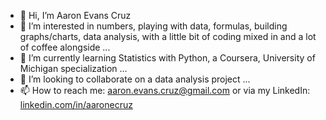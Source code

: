 - 👋 Hi, I’m Aaron Evans Cruz
- 👀 I’m interested in numbers, playing with data, formulas, building graphs/charts, data analysis, with a little bit of coding mixed in and a lot of coffee alongside ...
- 🌱 I’m currently learning Statistics with Python, a Coursera, University of Michigan specialization ...
- 💞️ I’m looking to collaborate on a data analysis project ...
- 📫 How to reach me: aaron.evans.cruz@gmail.com or via my LinkedIn: [linkedin.com/in/aaronecruz](url)
<!---
aaron-evans-cruz/aaron-evans-cruz is a ✨ special ✨ repository because its `README.md` (this file) appears on your GitHub profile.
You can click the Preview link to take a look at your changes.
--->
